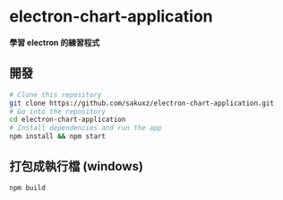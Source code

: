 # electron-chart-application

**學習 electron 的練習程式**

## 開發

```bash
# Clone this repository
git clone https://github.com/sakuxz/electron-chart-application.git
# Go into the repository
cd electron-chart-application
# Install dependencies and run the app
npm install && npm start
```

## 打包成執行檔 (windows)

```bash
npm build
```
